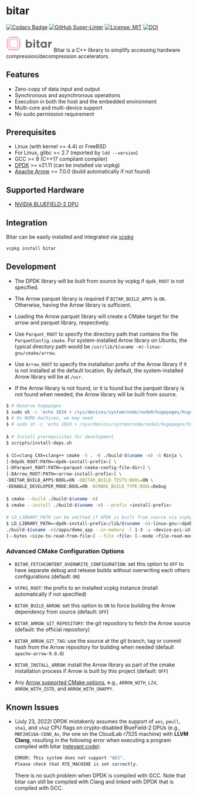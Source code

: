 # bitar

[![Codacy Badge](https://api.codacy.com/project/badge/Grade/3f22cce4889a4261997ae300e8f4e595)](https://app.codacy.com/gh/ljishen/bitar?utm_source=github.com&utm_medium=referral&utm_content=ljishen/bitar&utm_campaign=Badge_Grade_Settings)
[![GitHub Super-Linter](https://github.com/ljishen/bitar/workflows/Lint%20Code%20Base/badge.svg)](https://github.com/marketplace/actions/super-linter)
[![License: MIT](https://img.shields.io/badge/License-MIT-blue.svg)](LICENSE)
[![DOI](https://zenodo.org/badge/490108576.svg)](https://zenodo.org/badge/latestdoi/490108576)

<!-- markdownlint-disable-next-line no-inline-html -->
<img src="assets/logo.png" width="25%">
Bitar is a C++ library to simplify accessing hardware compression/decompression accelerators.

## Features

- Zero-copy of data input and output
- Synchronous and asynchronous operations
- Execution in both the host and the embedded environment
- Multi-core and multi-device support
- No sudo permission requirement

## Prerequisites

- Linux (with kernel >= 4.4) or FreeBSD
- For Linux, glibc >= 2.7 (reported by `ldd --version`)
- GCC >= 9 (C++17 compliant compiler)
- [DPDK](https://github.com/DPDK/dpdk) >= v21.11 (can be installed via vcpkg)
- [Apache Arrow](https://github.com/apache/arrow) >= 7.0.0 (build automatically
  if not found)

## Supported Hardware

- [NVIDIA BLUEFIELD-2 DPU](https://www.nvidia.com/content/dam/en-zz/Solutions/Data-Center/documents/datasheet-nvidia-bluefield-2-dpu.pdf)

## Integration

Bitar can be easily installed and integrated via
[vcpkg](https://github.com/microsoft/vcpkg)

```bash
vcpkg install bitar
```

## Development

- The DPDK library will be built from source by vcpkg if `dpdk_ROOT` is not
  specified.

- The Arrow parquet library is required if `BITAR_BUILD_APPS` is `ON`.
  Otherwise, having the Arrow library is sufficient.

- Loading the Arrow parquet library will create a CMake target for the arrow and
  parquet library, respectively.

- Use `Parquet_ROOT` to specify the directory path that contains the file
  `ParquetConfig.cmake`. For system-installed Arrow library on Ubuntu, the
  typical directory path would be `/usr/lib/$(uname -m)-linux-gnu/cmake/arrow`.

- Use `Arrow_ROOT` to specify the installation prefix of the Arrow library if it
  is not installed at the default location. By default, the system-installed
  Arrow library will be at `/usr`.

- If the Arrow library is not found, or it is found but the parquet library is
  not found when needed, the Arrow library will be built from source.

```bash
$ # Reserve hugepages
$ sudo sh -c 'echo 1024 > /sys/devices/system/node/node0/hugepages/hugepages-2048kB/nr_hugepages'
$ # On NUMA machines, we may need
$ # sudo sh -c 'echo 1024 > /sys/devices/system/node/node1/hugepages/hugepages-2048kB/nr_hugepages'

$ # Install prerequisites for development
$ scripts/install-deps.sh

$ CC=clang CXX=clang++ cmake -S . -B ./build-$(uname -m) -G Ninja \
[-Ddpdk_ROOT:PATH=<dpdk-install-prefix>] \
[-DParquet_ROOT:PATH=<parquet-cmake-config-file-dir>] \
[-DArrow_ROOT:PATH=<arrow-install-prefix>] \
-DBITAR_BUILD_APPS:BOOL=ON -DBITAR_BUILD_TESTS:BOOL=ON \
-DENABLE_DEVELOPER_MODE:BOOL=ON -DCMAKE_BUILD_TYPE:BOOL=Debug

$ cmake --build ./build-$(uname -m)
$ cmake --install ./build-$(uname -m) --prefix <install-prefix>

# LD_LIBRARY_PATH can be omitted if DPDK is built from source via vcpkg
$ LD_LIBRARY_PATH=<dpdk-install-prefix>/lib/$(uname -m)-linux-gnu:<dpdk-install-prefix>/lib64:$LD_LIBRARY_PATH \
./build-$(uname -m)/apps/demo_app --in-memory -l 1-3 -a <device-pci-id>,class=compress -- \
[--bytes <size-to-read-from-file>] --file <file> [--mode <file-read-mode>] [--help]
```

### Advanced CMake Configuration Options

- `BITAR_FETCHCONTENT_OVERWRITE_CONFIGURATION`: set this option to `OFF` to have
  separate debug and release builds without overwriting each others
  configurations (default: `ON`)

- `VCPKG_ROOT`: the prefix to an installed vcpkg instance (install automatically
  if not specified)

- `BITAR_BUILD_ARROW`: set this option to `ON` to force building the Arrow
  dependency from source (default: `OFF`)

- `BITAR_ARROW_GIT_REPOSITORY`: the git repository to fetch the Arrow source
  (default: the official repository)

- `BITAR_ARROW_GIT_TAG`: use the source at the git branch, tag or commit hash
  from the Arrow repository for building when needed (default
  `apache-arrow-9.0.0`)

- `BITAR_INSTALL_ARROW`: install the Arrow library as part of the cmake
  installation process if Arrow is built by this project (default: `OFF`)

- Any
  [Arrow supported CMake options](https://github.com/apache/arrow/blob/apache-arrow-9.0.0/cpp/cmake_modules/DefineOptions.cmake),
  e.g., `ARROW_WITH_LZ4`, `ARROW_WITH_ZSTD`, and `ARROW_WITH_SNAPPY`.

## Known Issues

- (July 23, 2022) DPDK mistakenly assumes the support of `aes`, `pmull`, `sha1`,
  and `sha2` CPU flags on crypto-disabled BlueField-2 DPUs (e.g.,
  `MBF2H516A-CENO_Ax`, the one on the CloudLab r7525 machine) with **LLVM
  Clang**, resulting in the following error when executing a program compiled
  with bitar
  ([relevant code](https://github.com/DPDK/dpdk/blob/v22.07/config/arm/meson.build#L652-L655)):

  ```bash
  ERROR: This system does not support "AES".
  Please check that RTE_MACHINE is set correctly.
  ```

  There is no such problem when DPDK is compiled with GCC. Note that bitar can
  still be compiled with Clang and linked with DPDK that is compiled with GCC.
